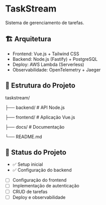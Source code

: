 # TaskStream

Sistema de gerenciamento de tarefas.

## 🏗️ Arquitetura
- Frontend: Vue.js + Tailwind CSS
- Backend: Node.js (Fastify) + PostgreSQL
- Deploy: AWS Lambda (Serverless)
- Observabilidade: OpenTelemetry + Jaeger
## 📁 Estrutura do Projeto
taskstream/

├── backend/ # API Node.js

├── frontend/ # Aplicação Vue.js

├── docs/ # Documentação

└── README.md

## 🚀 Status do Projeto
- ✅ Setup inicial
- ✅ Configuração do backend
- [ ] Configuração do frontend
- [ ] Implementação de autenticação
- [ ] CRUD de tarefas
- [ ] Deploy e observabilidade
